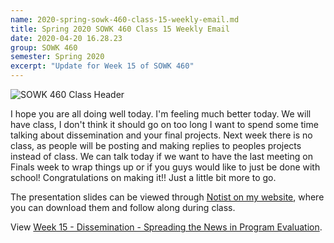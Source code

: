 ```yaml
---
name: 2020-spring-sowk-460-class-15-weekly-email.md
title: Spring 2020 SOWK 460 Class 15 Weekly Email
date: 2020-04-20 16.28.23
group: SOWK 460
semester: Spring 2020
excerpt: "Update for Week 15 of SOWK 460"
---
```


![SOWK 460 Class Header](https://jacobrcampbell.com/assets/media/class-header-sowk-program-evaluation.png "SOWK 460 Class Header")

I hope you are all doing well today. I'm feeling much better today. We will have class, I don't think it should go on too long I want to spend some time talking about dissemination and your final projects. Next week there is no class, as people will be posting and making replies to peoples projects instead of class. We can talk today if we want to have the last meeting on Finals week to wrap things up or if you guys would like to just be done with school! Congratulations on making it!! Just a little bit more to go.

The presentation slides can be viewed through [Notist on my website](https://presentations.jacobrcampbell.com), where you can download them and follow along during class.

<p data-notist="campjacob/KqR6QQ">View <a href="https://presentations.jacobrcampbell.com/KqR6QQ">Week 15 - Dissemination - Spreading the News in Program Evaluation</a>.</p><script async src="https://on.notist.cloud/embed/002.js"></script>